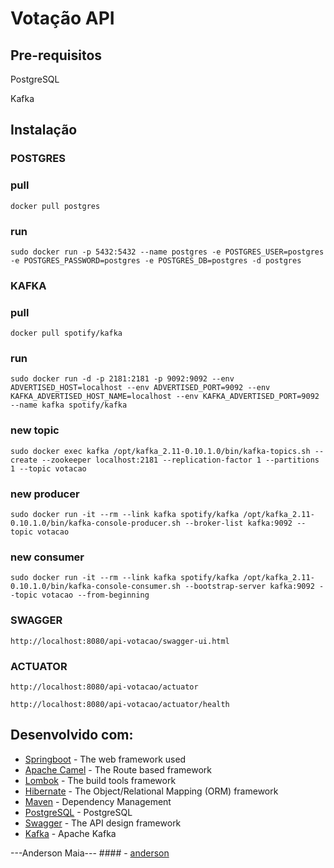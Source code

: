 # Votação API

## Pre-requisitos

PostgreSQL

Kafka

## Instalação

### POSTGRES
### pull
```
docker pull postgres
```
### run
```
sudo docker run -p 5432:5432 --name postgres -e POSTGRES_USER=postgres -e POSTGRES_PASSWORD=postgres -e POSTGRES_DB=postgres -d postgres
```

### KAFKA
### pull
```
docker pull spotify/kafka
```
### run
```
sudo docker run -d -p 2181:2181 -p 9092:9092 --env ADVERTISED_HOST=localhost --env ADVERTISED_PORT=9092 --env KAFKA_ADVERTISED_HOST_NAME=localhost --env KAFKA_ADVERTISED_PORT=9092 --name kafka spotify/kafka
```
### new topic
```
sudo docker exec kafka /opt/kafka_2.11-0.10.1.0/bin/kafka-topics.sh --create --zookeeper localhost:2181 --replication-factor 1 --partitions 1 --topic votacao
```
### new producer
```
sudo docker run -it --rm --link kafka spotify/kafka /opt/kafka_2.11-0.10.1.0/bin/kafka-console-producer.sh --broker-list kafka:9092 --topic votacao
```
### new consumer
```
sudo docker run -it --rm --link kafka spotify/kafka /opt/kafka_2.11-0.10.1.0/bin/kafka-console-consumer.sh --bootstrap-server kafka:9092 --topic votacao --from-beginning
```

### SWAGGER
```
http://localhost:8080/api-votacao/swagger-ui.html
```

### ACTUATOR
```
http://localhost:8080/api-votacao/actuator
```
```
http://localhost:8080/api-votacao/actuator/health
```

## Desenvolvido com:

* [Springboot](https://docs.spring.io/spring-boot/docs/current/reference/htmlsingle/) - The web framework used
* [Apache Camel](https://camel.apache.org/documentation.html) - The Route based framework
* [Lombok](https://projectlombok.org/features/all) - The build tools framework
* [Hibernate](https://hibernate.org/orm/documentation/5.4/) - The Object/Relational Mapping (ORM) framework
* [Maven](https://maven.apache.org/) - Dependency Management
* [PostgreSQL](https://www.postgresql.org/) - PostgreSQL
* [Swagger](https://swagger.io/docs/) - The API design framework
* [Kafka](https://kafka.apache.org/) - Apache Kafka



---Anderson Maia--- #### - [anderson](https://github.com/maiadevanderson)

